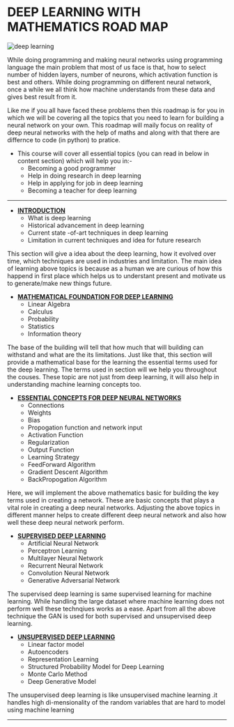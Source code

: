 # DEEP LEARNING WITH MATHEMATICS ROAD MAP

![deep learning](https://i1.wp.com/ucanalytics.com/blogs/wp-content/uploads/2018/09/Maths-of-Deep-Learning-Neural-Networks-Image-3.jpg?fit=1200%2C686)

While doing programming and making neural networks using programming language the main problem that most of us face is that, how to select number of hidden layers, number of neurons, which activation function is best and others.
While doing programming on different neural network, once a while we all think how machine understands from these data and gives best result from it.

Like me if you all have faced these problems then this roadmap is for you in which we will be covering all the topics that you need to learn for building a neural network on your own. This roadmap will maily focus on reality of deep neural networks with the help of maths and along with that there are differnce to code (in python) to pratice. 

* This course will cover all essential topics (you can read in below in content section) which will help you in:- 
	- Becoming a good programmer
 	- Help in doing research in deep learning
  	- Help in applying for job in deep learning
   	- Becoming a teacher for deep learning
 
---
* **[INTRODUCTION]()**
	- What is deep learning
	- Historical advancement in deep learning
	- Current state -of-art techniques in deep learning
	- Limitation in current techniques and idea for future research

This section will give a idea about the deep learning, how it evolved over time, which techniques are used in industries and limitation. The main idea of learning above topics is because as a human we are curious of how this happend in first place which helps us to understant present and motivate us to generate/make new things future.

* **[MATHEMATICAL FOUNDATION FOR DEEP LEARNING]()**
	- Linear Algebra
	- Calculus
	- Probability
	- Statistics
	- Information theory

The base of the building will tell that how much that will building can withstand and what are the its limitations. Just like that, this section will provide a mathematical base for the learning the essential terms used for the deep learning. The terms used in section will we help you throughout the couses. These topic are not just from deep learning, it will also help in understanding machine learning concepts too.

* **[ESSENTIAL CONCEPTS FOR DEEP NEURAL NETWORKS]()**
 	- Connections
  	- Weights
  	- Bias
   	- Propogation function and network input
   	- Activation Function
   	- Regularization
   	- Output Function
   	- Learning Strategy
   	- FeedForward Algorithm
   	- Gradient Descent Algorithm
   	- BackPropogation Algorithm

Here, we will implement the above mathematics basic for building the key terms used in creating a network. These are basic concepts that plays a vital role in creating a deep neural networks. Adjusting the above topics in different manner helps to create different deep neural network and also how well these deep neural network perform.

* **[SUPERVISED DEEP LEARNING]()**
   	- Artificial Neural Network
   	- Perceptron Learning
   	- Multilayer Neural Network
   	- Recurrent Neural Network
   	- Convolution Neural Network
   	- Generative Adversarial Network

The supervised deep learning is same supervised learning for machine learning. While handling the large dataset where machine learning does not perform well these technqiues works as a ease. Apart from all the above technique the GAN is used for both supervised and unsupervised deep learning.  

* **[UNSUPERVISED DEEP LEARNING]()**
   	- Linear factor model
   	- Autoencoders
   	- Representation Learning
   	- Structured Probability Model for Deep Learning
   	- Monte Carlo Method
   	- Deep Generative Model

The unsupervised deep learning is like unsupervised machine learning .it handles high di-mensionality of the random variables that are hard to model using machine learning

---


